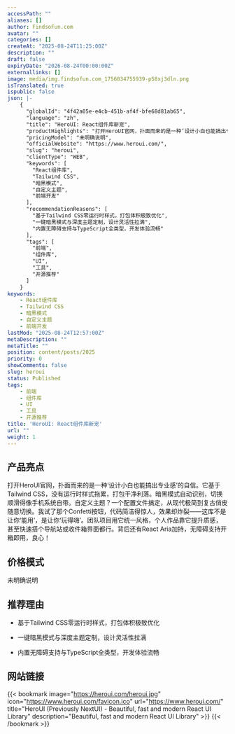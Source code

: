 ```yaml
---
accessPath: ""
aliases: []
author: FindsoFun.com
avatar: ""
categories: []
createAt: "2025-08-24T11:25:00Z"
description: ""
draft: false
expiryDate: "2026-08-24T00:00:00Z"
externallinks: []
image: media/img.findsofun.com_1756034755939-p58xj3dln.png
isTranslated: true
ispublic: false
json: |-
    {
      "globalId": "4f42a05e-e4cb-451b-af4f-bfe68d81ab65",
      "language": "zh",
      "title": "HeroUI: React组件库新宠",
      "productHighlights": "打开HeroUI官网，扑面而来的是一种‘设计小白也能搞出专业感’的自信。它基于Tailwind CSS，没有运行时样式拖累，打包干净利落。暗黑模式自动识别，切换顺滑得像手机系统自带。自定义主题？一个配置文件搞定，从现代极简到复古俏皮随意切换。我试了那个Confetti按钮，代码简洁得惊人，效果却炸裂——这库不是让你‘能用’，是让你‘玩得嗨’。团队项目用它统一风格，个人作品靠它提升质感，甚至快速搭个导航站或收件箱界面都行。背后还有React Aria加持，无障碍支持开箱即用，良心！",
      "pricingModel": "未明确说明",
      "officialWebsite": "https://www.heroui.com/",
      "slug": "heroui",
      "clientType": "WEB",
      "keywords": [
        "React组件库",
        "Tailwind CSS",
        "暗黑模式",
        "自定义主题",
        "前端开发"
      ],
      "recommendationReasons": [
        "基于Tailwind CSS零运行时样式，打包体积极致优化",
        "一键暗黑模式与深度主题定制，设计灵活性拉满",
        "内置无障碍支持与TypeScript全类型，开发体验流畅"
      ],
      "tags": [
        "前端",
        "组件库",
        "UI",
        "工具",
        "开源推荐"
      ]
    }
keywords:
    - React组件库
    - Tailwind CSS
    - 暗黑模式
    - 自定义主题
    - 前端开发
lastMod: "2025-08-24T12:57:00Z"
metaDescription: ""
metaTitle: ""
position: content/posts/2025
priority: 0
showComments: false
slug: heroui
status: Published
tags:
    - 前端
    - 组件库
    - UI
    - 工具
    - 开源推荐
title: 'HeroUI: React组件库新宠'
url: ""
weight: 1
---
```

## 产品亮点
打开HeroUI官网，扑面而来的是一种‘设计小白也能搞出专业感’的自信。它基于Tailwind CSS，没有运行时样式拖累，打包干净利落。暗黑模式自动识别，切换顺滑得像手机系统自带。自定义主题？一个配置文件搞定，从现代极简到复古俏皮随意切换。我试了那个Confetti按钮，代码简洁得惊人，效果却炸裂——这库不是让你‘能用’，是让你‘玩得嗨’。团队项目用它统一风格，个人作品靠它提升质感，甚至快速搭个导航站或收件箱界面都行。背后还有React Aria加持，无障碍支持开箱即用，良心！

## 价格模式
<!--more-->未明确说明

## 推荐理由
- 基于Tailwind CSS零运行时样式，打包体积极致优化

- 一键暗黑模式与深度主题定制，设计灵活性拉满

- 内置无障碍支持与TypeScript全类型，开发体验流畅

## 网站链接
{{< bookmark image="https://heroui.com/heroui.jpg" icon="https://www.heroui.com/favicon.ico" url="https://www.heroui.com/" title="HeroUI (Previously NextUI) - Beautiful, fast and modern React UI Library" description="Beautiful, fast and modern React UI Library" >}}
{{< /bookmark >}}

